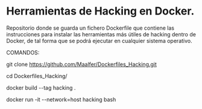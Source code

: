 # Herramientas de Hacking en Docker.

Repositorio donde se guarda un fichero Dockerfile que contiene las instrucciones para instalar las herramientas más útiles de hacking dentro de Docker, de tal forma que se podrá ejecutar en cualquier sistema operativo.

COMANDOS:

git clone https://github.com/Maalfer/Dockerfiles_Hacking.git

cd Dockerfiles_Hacking/

docker build --tag hacking .

docker run -it --network=host hacking bash

